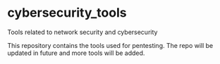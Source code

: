 # cybersecurity_tools
Tools related to network security and cybersecurity

This repository contains the tools used for pentesting. The repo will be updated in future and more tools will be added.

